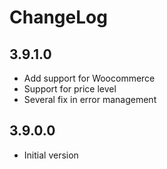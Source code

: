 # ChangeLog

## 3.9.1.0
 
- Add support for Woocommerce
- Support for price level
- Several fix in error management

## 3.9.0.0

- Initial version
